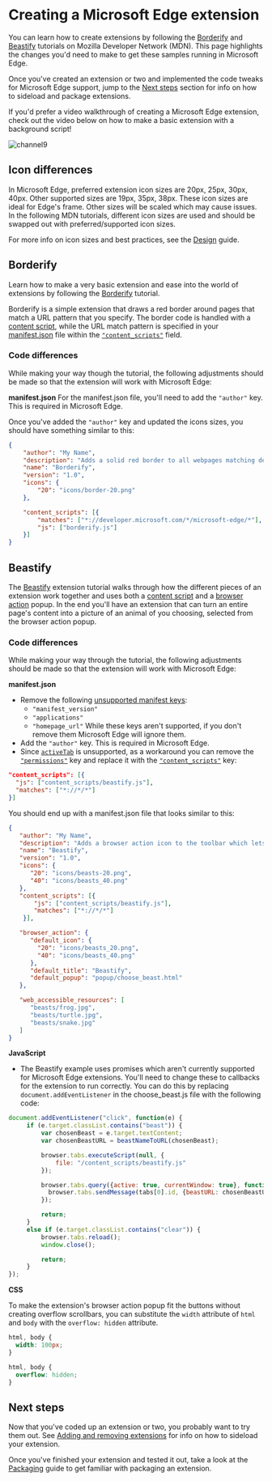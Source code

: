 # Creating a Microsoft Edge extension

You can learn how to create extensions by following the [Borderify](https://developer.mozilla.org/Add-ons/WebExtensions/Your_first_WebExtension) and [Beastify](https://developer.mozilla.org/Add-ons/WebExtensions/Your_second_WebExtension) tutorials on Mozilla Developer Network (MDN). This page highlights the changes you'd need to make to get these samples running in Microsoft Edge.

Once you've created an extension or two and implemented the code tweaks for Microsoft Edge support, jump to the [Next steps](#next-steps) section for info on how to sideload and package extensions.

If you'd prefer a video walkthrough of creating a Microsoft Edge extension, check out the video below on how to make a basic extension with a background script!

![channel9](https://channel9.msdn.com/Blogs/One-Dev-Minute/Adding-a-Background-Script-to-you-Edge-Extension)


## Icon differences
In Microsoft Edge, preferred extension icon sizes are 20px, 25px, 30px, 40px. Other supported sizes are 19px, 35px, 38px. These icon sizes are ideal for Edge's frame. Other sizes will be scaled which may cause issues. In the following MDN tutorials, different icon sizes are used and should be swapped out with preferred/supported icon sizes.

For more info on icon sizes and best practices, see the [Design](../design) guide.


## Borderify

Learn how to make a very basic extension and ease into the world of extensions by following the [Borderify](https://developer.mozilla.org/Add-ons/WebExtensions/Your_first_WebExtension) tutorial.

Borderify is a simple extension that draws a red border around pages that match a URL pattern that you specify. The border code is handled with a [content script](https://developer.mozilla.org/Add-ons/WebExtensions/Anatomy_of_a_WebExtension#Content_scripts), while the URL match pattern is specified in your [manifest.json](https://developer.mozilla.org/Add-ons/WebExtensions/manifest.json) file within the [`"content_scripts"`](https://developer.mozilla.org/Add-ons/WebExtensions/manifest.json/content_scripts) field.

### Code differences

While making your way though the tutorial, the following adjustments should be made so that
the extension will work with Microsoft Edge:

**manifest.json**
For the manifest.json file, you'll need to add the `"author"` key. This is required in Microsoft Edge.

Once you've added the `"author"` key and updated the icons sizes, you should have something similar to this:
```json
{
    "author": "My Name",
    "description": "Adds a solid red border to all webpages matching developer.microsoft.com/microsoft-edge/.",
    "name": "Borderify",
    "version": "1.0",
    "icons": {
        "20": "icons/border-20.png"
    },

    "content_scripts": [{
        "matches": ["*://developer.microsoft.com/*/microsoft-edge/*"],
        "js": ["borderify.js"]
    }]
}
```

## Beastify

The [Beastify](https://developer.mozilla.org/en-US/Add-ons/WebExtensions/Your_second_WebExtension) extension tutorial walks through how the different pieces of an extension work together and uses both a [content script](https://developer.mozilla.org/Add-ons/WebExtensions/Anatomy_of_a_WebExtension#Content_scripts) and a [browser action](https://developer.mozilla.org/Add-ons/WebExtensions/API/browserAction) popup. In the end you'll have an extension that can turn an entire page's content into a picture of an animal of you choosing, selected from the browser action popup.


### Code differences

While making your way through the tutorial, the following adjustments should be made so that
the extension will work with Microsoft Edge:

**manifest.json**

- Remove the following [unsupported manifest keys](https://developer.microsoft.com/microsoft-edge/platform/documentation/extensions/api-support/supported-manifest-keys/):
   - `"manifest_version"`
   - `"applications"`
   -  `"homepage_url"`
While these keys aren't supported, if you don't remove them Microsoft Edge will ignore them.
- Add the `"author"` key. This is required in Microsoft Edge.
- Since [`activeTab`](https://developer.mozilla.org/Add-ons/WebExtensions/manifest.json/permissions#activeTab_permission) is unsupported, as a workaround you can remove the [`"permissions"`](https://developer.mozilla.org/Add-ons/WebExtensions/manifest.json/permissions) key and replace it with the [`"content_scripts"`](https://developer.mozilla.org/Add-ons/WebExtensions/manifest.json/content_scripts) key:

 ```json
"content_scripts": [{
   "js": ["content_scripts/beastify.js"],
   "matches": ["*://*/*"]
}]
```

You should end up with a manifest.json file that looks similar to this:

```json
{
   "author": "My Name",
   "description": "Adds a browser action icon to the toolbar which lets you replace a page with a picture",
   "name": "Beastify",
   "version": "1.0",
   "icons": {
      "20": "icons/beasts-20.png",
      "40": "icons/beasts_40.png"
   },
   "content_scripts": [{
       "js": ["content_scripts/beastify.js"],
       "matches": ["*://*/*"]
    }],

   "browser_action": {
      "default_icon": {
        "20": "icons/beasts_20.png",
        "40": "icons/beasts_40.png"
      },
      "default_title": "Beastify",
      "default_popup": "popup/choose_beast.html"
   },

   "web_accessible_resources": [
      "beasts/frog.jpg",
      "beasts/turtle.jpg",
      "beasts/snake.jpg"
   ]
}
```


**JavaScript**

- The Beastify example uses promises which aren't currently supported for Microsoft Edge extensions. You'll need to change these to callbacks for the extension to run correctly. You can do this by replacing `document.addEventListener` in the choose_beast.js file with the following code:
 ```js
document.addEventListener("click", function(e) {
      if (e.target.classList.contains("beast")) {
          var chosenBeast = e.target.textContent;
          var chosenBeastURL = beastNameToURL(chosenBeast);

          browser.tabs.executeScript(null, {
              file: "/content_scripts/beastify.js"
          });

          browser.tabs.query({active: true, currentWindow: true}, function(tabs) {
            browser.tabs.sendMessage(tabs[0].id, {beastURL: chosenBeastURL});
          });

          return;
      }
      else if (e.target.classList.contains("clear")) {
          browser.tabs.reload();
          window.close();

          return;
      }
});
```

**CSS**

To make the extension's browser action popup fit the buttons without creating overflow scrollbars,
you can substitute the `width` attribute of `html` and `body` with the `overflow: hidden` attribute.

```css
html, body {
  width: 100px;
}
```


```css
html, body {
  overflow: hidden;
}
```

## Next steps

Now that you've coded up an extension or two, you probably want to try them out. See [Adding and removing extensions](../adding-and-removing-extensions) for info on how to sideload your extension.

Once you've finished your extension and tested it out, take a look at the [Packaging](../packaging) guide to get familiar with packaging an extension.
